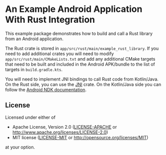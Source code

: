 # An Example Android Application With Rust Integration

This example package demonstrates how to build and call a Rust library from an Android application.

The Rust crate is stored in `app/src/rust/main/example_rust_library`. 
If you need to add additional crates you will need to modify `app/src/rust/main/CMakeLists.txt`
and add any additional CMake targets that need to be built and included in the Android APK/bundle
to the list of targets in `build.gradle.kts`.

You will need to implement JNI bindings to call Rust code from Kotlin/Java.
On the Rust side, you can use the [JNI](https://docs.rs/jni/latest/jni/) crate.
On the Kotlin/Java side you can follow the [Android NDK documentation](https://developer.android.com/ndk/guides). 

## License

Licensed under either of

* Apache License, Version 2.0
  ([LICENSE-APACHE](LICENSE-APACHE) or http://www.apache.org/licenses/LICENSE-2.0)
* MIT license
  ([LICENSE-MIT](LICENSE-MIT) or http://opensource.org/licenses/MIT)

at your option.